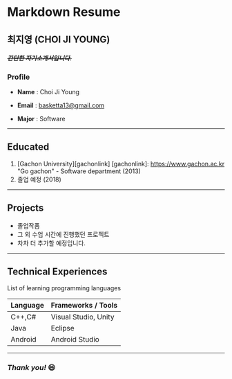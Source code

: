 # Markdown Resume
## 최지영 (CHOI JI YOUNG)
##### ~~간단한 자기소개서입니다.~~

### Profile

* **Name** : Choi Ji Young

* **Email** : basketta13@gmail.com

* **Major** : Software

***
## Educated
1. [Gachon University][gachonlink]
[gachonlink]: https://www.gachon.ac.kr "Go gachon" - Software department (2013)
2. 졸업 예정 (2018)
*****

## Projects

- 졸업작품
- 그 외 수업 시간에 진행했던 프로젝트
- 차차 더 추가할 예정입니다.
*****

## Technical Experiences
List of learning programming languages

Language | Frameworks / Tools
------------ | -------------
C++,C#  | Visual Studio, Unity
Java | Eclipse
Android | Android Studio
---------------------------------------

### *Thank you!* :smile:
